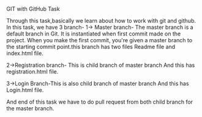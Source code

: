 GIT with GitHub Task

Through this task,basically we learn about how to work with git and github. In this task, we have 3 branch- 1-> Master branch- The master branch is a default branch in Git. It is instantiated when first commit made on the project. When you make the first commit, you're given a master branch to the starting commit point.this branch has two files Readme file and index.html file.

2->Registration branch- This is child branch of master branch And this has registration.html file.

3->Login Branch-This is also child branch of master branch And this has Login.html file.

And end of this task we have to do pull request from both child branch for the master branch.
